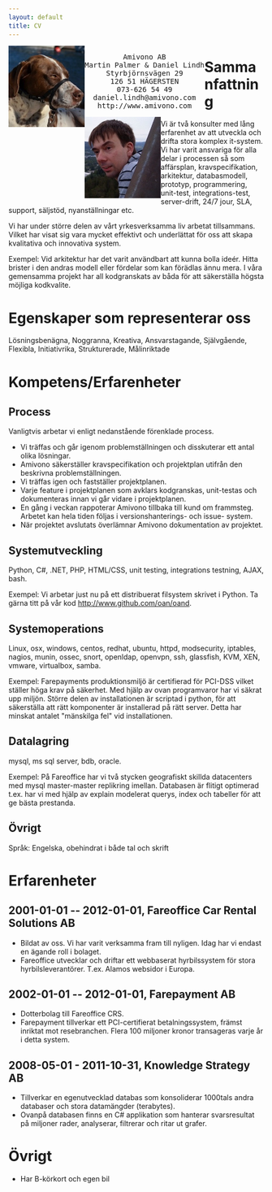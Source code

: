 ```yaml
---
layout: default
title: CV
---
```


<p><img style="float:left" width="150" src="/images/martin-palmer.jpg"></p>
<pre style="float:left;text-align:center;">Amivono AB
Martin Palmer &amp; Daniel Lindh
Styrbjörnsvägen 29
126 51 HÄGERSTEN
073-626 54 49
daniel.lindh@amivono.com
http://www.amivono.com
</pre>
<p><img style="float:left;padding:0px" width="150" src="/images/daniel-lindh.jpg"></p>

# Sammanfattning

Vi är två konsulter med lång erfarenhet av att utveckla och drifta stora komplex it-system. Vi har varit ansvariga för alla delar i processen så som affärsplan, kravspecifikation, arkitektur, databasmodell, prototyp, programmering, unit-test, integrations-test, server-drift, 24/7 jour, SLA, support, säljstöd, nyanställningar etc.

Vi har under större delen av vårt yrkesverksamma liv arbetat tillsammans. Vilket har visat sig vara mycket effektivt och underlättat för oss att skapa kvalitativa och innovativa system.

Exempel: Vid arkitektur har det varit användbart att kunna bolla ideér. Hitta brister i den andras modell eller fördelar som kan förädlas ännu mera. I våra gemensamma projekt har all kodgranskats av båda för att säkerställa högsta möjliga kodkvalite.

# Egenskaper som representerar oss

Lösningsbenägna, Noggranna, Kreativa, Ansvarstagande, Självgående, Flexibla, Initiativrika, Strukturerade, Målinriktade

# Kompetens/Erfarenheter

## Process

Vanligtvis arbetar vi enligt nedanstående förenklade process.

* Vi träffas och går igenom problemställningen och disskuterar ett antal olika lösningar.
* Amivono säkerställer kravspecifikation och projektplan utifrån den beskrivna problemställningen.
* Vi träffas igen och fastställer projektplanen.
* Varje feature i projektplanen som avklars kodgranskas, unit-testas och dokumenteras innan vi går vidare i projektplanen.
* En gång i veckan rappoterar Amivono tillbaka till kund om frammsteg. Arbetet kan hela tiden följas i versionshanterings- och issue- system.
* När projektet avslutats överlämnar Amivono dokumentation av projektet.

## Systemutveckling

Python, C#, .NET, PHP, HTML/CSS, unit testing, integrations testning, AJAX, bash.

Exempel: Vi arbetar just nu på ett distribuerat filsystem skrivet i Python. Ta gärna titt på vår kod http://www.github.com/oan/oand.

## Systemoperations

Linux, osx, windows, centos, redhat, ubuntu, httpd, modsecurity, iptables, nagios, munin, ossec, snort, openldap, openvpn, ssh, glassfish, KVM, XEN, vmware, virtualbox, samba.

Exempel: Farepayments produktionsmiljö är certifierad för PCI-DSS vilket ställer höga krav på säkerhet. Med hjälp av ovan programvaror har vi säkrat upp miljön. Större delen av installationen är scriptad i python, för att säkerställa att rätt komponenter är installerad på rätt server. Detta har minskat antalet "mänskilga fel" vid installationen.

## Datalagring

mysql, ms sql server, bdb, oracle.

Exempel: På Fareoffice har vi två stycken geografiskt skillda datacenters med mysql master-master replikring imellan. Databasen är flitigt optimerad t.ex. har vi med hjälp av explain modelerat querys, index och tabeller för att ge bästa prestanda.

## Övrigt

Språk: Engelska, obehindrat i både tal och skrift

# Erfarenheter

## 2001-01-01 -- 2012-01-01, Fareoffice Car Rental Solutions AB

* Bildat av oss. Vi har varit verksamma fram till nyligen. Idag har vi endast en ägande roll i bolaget.
* Fareoffice utvecklar och driftar ett webbaserat hyrbilssystem för stora hyrbilsleverantörer. T.ex. Alamos websidor i Europa.

## 2002-01-01 -- 2012-01-01, Farepayment AB

* Dotterbolag till Fareoffice CRS.
* Farepayment tillverkar ett PCI-certifierat betalningssystem, främst inriktat mot resebranchen. Flera 100 miljoner kronor transageras varje år i detta system.

## 2008-05-01 - 2011-10-31, Knowledge Strategy AB

* Tillverkar en egenutvecklad databas som konsoliderar 1000tals andra databaser och stora datamängder (terabytes).
* Ovanpå databasen finns en C# applikation som hanterar svarsresultat på miljoner rader, analyserar, filtrerar och ritar ut grafer.

# Övrigt
* Har B-körkort och egen bil
